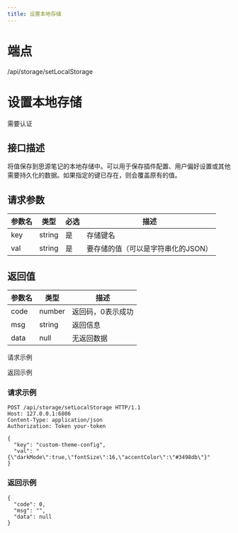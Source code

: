 ```yaml
---
title: 设置本地存储
---
```

# 端点

/api/storage/setLocalStorage

# 设置本地存储

需要认证

## 接口描述

将值保存到思源笔记的本地存储中。可以用于保存插件配置、用户偏好设置或其他需要持久化的数据。如果指定的键已存在，则会覆盖原有的值。

## 请求参数

| 参数名 | 类型 | 必选 | 描述 |
| --- | --- | --- | --- |
| key | string | 是 | 存储键名 |
| val | string | 是 | 要存储的值（可以是字符串化的JSON） |

## 返回值

| 参数名 | 类型 | 描述 |
| --- | --- | --- |
| code | number | 返回码，0表示成功 |
| msg | string | 返回信息 |
| data | null | 无返回数据 |

请求示例

返回示例

### 请求示例

```
POST /api/storage/setLocalStorage HTTP/1.1
Host: 127.0.0.1:6806
Content-Type: application/json
Authorization: Token your-token

{
  "key": "custom-theme-config",
  "val": "{\"darkMode\":true,\"fontSize\":16,\"accentColor\":\"#3498db\"}"
}
```

### 返回示例

```
{
  "code": 0,
  "msg": "",
  "data": null
}
```

